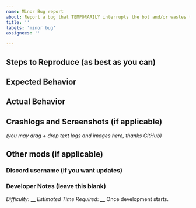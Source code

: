 ```yaml
---
name: Minor Bug report
about: Report a bug that TEMPORARILY interrupts the bot and/or wastes time, but does NOT permanently stop the bot/require human input to proceed.
title: ''
labels: 'minor bug'
assignees: ''

---
```


## Steps to Reproduce (as best as you can)

## Expected Behavior

## Actual Behavior

## Crashlogs and Screenshots (if applicable)

_(you may drag + drop text logs and images here, thanks GitHub)_

## Other mods (if applicable)

### Discord username (if you want updates)

### Developer Notes (leave this blank)

_Difficulty_: **__**
_Estimated Time Required_: **__**
Once development starts.

